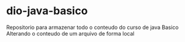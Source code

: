 # dio-java-basico
Repositorio para armazenar todo o conteudo do curso de java Basico
Alterando o conteudo de um arquivo de forma local
